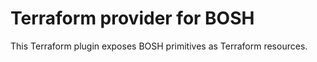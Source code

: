 # Terraform provider for BOSH

This Terraform plugin exposes BOSH primitives as Terraform resources.

